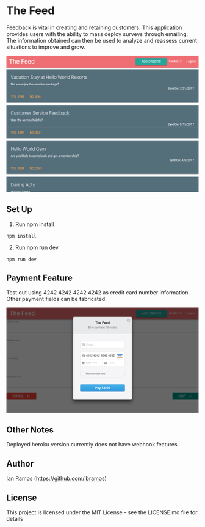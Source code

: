# The Feed
Feedback is vital in creating and retaining customers. This application provides users with the ability to mass deploy surveys through emailing. The information obtained can then be used to analyze and reassess current situations to improve and grow.

![Image of The Feed Example](https://github.com/ibramos/The-Feed/blob/master/pictures/TheFeed.png)

## Set Up
1. Run npm install

```
npm install
```

2. Run npm run dev

```
npm run dev
```

## Payment Feature
Test out using 4242 4242 4242 4242 as credit card number information. Other payment fields can be fabricated.

 ![Image of Payment Feature](https://github.com/ibramos/The-Feed/blob/master/pictures/PaymentFeature.png)

## Other Notes
Deployed heroku version currently does not have webhook features. 

## Author

Ian Ramos (https://github.com/ibramos)

## License

This project is licensed under the MIT License - see the LICENSE.md file for details

